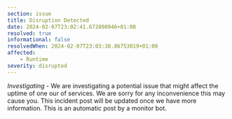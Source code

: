 ```yaml
---
section: issue
title: Disruption Detected
date: 2024-02-07T23:02:41.672800946+01:00
resolved: true
informational: false
resolvedWhen: 2024-02-07T23:03:38.86753019+01:00
affected:
    - Runtime
severity: disrupted
---
```

*Investigating* - We are investigating a potential issue that might affect the uptime of one our of services. We are sorry for any inconvenience this may cause you. This incident post will be updated once we have more information.
This is an automatic post by a monitor bot.